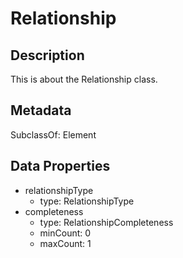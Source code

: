 # Relationship

## Description

This is about the Relationship class.

## Metadata

SubclassOf: Element

## Data Properties

- relationshipType
  - type: RelationshipType
- completeness
  - type: RelationshipCompleteness
  - minCount: 0
  - maxCount: 1

